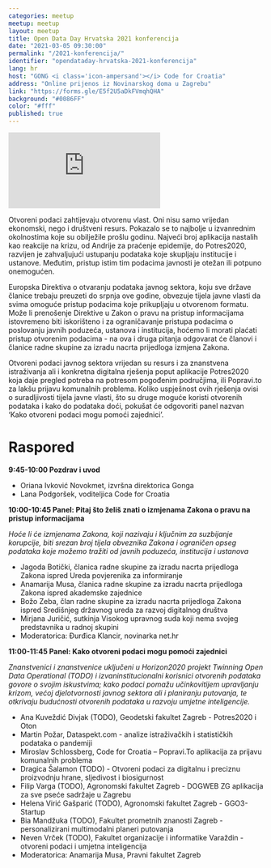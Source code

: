 ```yaml
---
categories: meetup
meetup: meetup
layout: meetup
title: Open Data Day Hrvatska 2021 konferencija
date: "2021-03-05 09:30:00"
permalink: "/2021-konferencija/"
identifier: "opendataday-hrvatska-2021-konferencija"
lang: hr
host: "GONG <i class='icon-ampersand'></i> Code for Croatia"
address: "Online prijenos iz Novinarskog doma u Zagrebu"
link: "https://forms.gle/E5f2U5aDkFVmqhQHA"
background: "#0086FF"
color: "#fff"
published: true
---
```


<!-- Embed responsive Youtube videos - https://avexdesigns.com/blog/responsive-youtube-embed  -->

<!-- Playlist: -->
<div class="embed-container"><iframe src="https://www.youtube.com/embed/videoseries?list=PL0xknu6-elklI6HYPrF-TDX4TiPTen8TN" frameborder="0" allow="autoplay; encrypted-media" allowfullscreen></iframe></div>

<!-- Video:
<div class="embed-container"><iframe src="https://www.youtube.com/embed/pbVUTXA-BRM" frameborder="0" allow="accelerometer; autoplay; clipboard-write; encrypted-media; gyroscope; picture-in-picture" allowfullscreen></iframe></div>
-->

Otvoreni podaci zahtijevaju otvorenu vlast. Oni nisu samo vrijedan ekonomski, nego i društveni resurs.
Pokazalo se to najbolje u izvanrednim okolnostima koje su obilježile prošlu godinu. Najveći broj aplikacija nastalih kao reakcije na krizu, od Andrije za praćenje epidemije, do Potres2020, razvijen je zahvaljujući ustupanju podataka koje skupljaju institucije i ustanove. Međutim, pristup istim tim podacima javnosti je otežan ili potpuno onemogućen.

Europska Direktiva o otvaranju podataka javnog sektora, koju sve države članice trebaju preuzeti do srpnja ove godine, obvezuje tijela javne vlasti da svima omoguće pristup podacima koje prikupljaju u otvorenom formatu. Može li prenošenje Direktive u Zakon o pravu na pristup informacijama istovremeno biti iskorišteno i za ograničavanje pristupa podacima o poslovanju javnih poduzeća, ustanova i institucija, hoćemo li morati plaćati pristup otvorenim podacima - na ova i druga pitanja odgovarat će članovi i članice radne skupine za izradu nacrta prijedloga izmjena Zakona.

Otvoreni podaci javnog sektora vrijedan su resurs i za znanstvena istraživanja ali i konkretna digitalna rješenja poput aplikacije Potres2020 koja daje pregled potreba na potresom pogođenim područjima, ili Popravi.to za lakšu prijavu komunalnih problema. Koliko uspješnost ovih rješenja ovisi o suradljivosti tijela javne vlasti, što su druge moguće koristi otvorenih podataka i kako do podataka doći, pokušat će odgovoriti panel nazvan ‘Kako otvoreni podaci mogu pomoći zajednici’.


# Raspored

**9:45-10:00 Pozdrav i uvod**
* Oriana Ivković Novokmet, izvršna direktorica Gonga
* Lana Podgoršek, voditeljica Code for Croatia

**10:00-10:45 Panel: Pitaj što želiš znati o izmjenama Zakona o pravu na pristup informacijama**

*Hoće li će izmjenama Zakona, koji nazivaju i ključnim za suzbijanje korupcije, biti srezan broj tijela obveznika Zakona i ograničen opseg podataka koje možemo tražiti od javnih poduzeća, institucija i ustanova*
* Jagoda Botički, članica radne skupine za izradu nacrta prijedloga Zakona ispred Ureda povjerenika za informiranje
* Anamarija Musa, članica radne skupine za izradu nacrta prijedloga Zakona ispred akademske zajednice
* Božo Zeba, član radne skupine za izradu nacrta prijedloga Zakona ispred Središnjeg državnog ureda za razvoj digitalnog društva
* Mirjana Juričić, sutkinja Visokog upravnog suda koji nema svojeg predstavnika u radnoj skupini
* Moderatorica: Đurđica Klancir, novinarka net.hr

**11:00-11:45 Panel: Kako otvoreni podaci mogu pomoći zajednici**

*Znanstvenici i znanstvenice uključeni u Horizon2020 projekt Twinning Open Data Operational (TODO) i izvaninstitucionalni korisnici otvorenih podataka govore o svojim iskustvima; kako podaci pomažu učinkovitijem upravljanju krizom, većoj djelotvornosti javnog sektora ali i planiranju putovanja, te otkrivaju budućnosti otvorenih podataka u razvoju umjetne inteligencije.*
* Ana Kuveždić Divjak (TODO), Geodetski fakultet Zagreb - Potres2020 i Oton
* Martin Požar, Dataspekt.com - analize istraživačkih i statističkih podataka o pandemiji
* Miroslav Schlossberg, Code for Croatia – Popravi.To aplikacija za prijavu komunalnih problema
* Dragica Šalamon (TODO) - Otvoreni podaci za digitalnu i preciznu proizvodnju hrane, sljedivost i biosigurnost
* Filip Varga (TODO), Agronomski fakultet Zagreb - DOGWEB ZG aplikacija za sve pseće sadržaje u Zagrebu
* Helena Virić Gašparić (TODO), Agronomski fakultet Zagreb - GGO3- Startup
* Bia Mandžuka (TODO), Fakultet prometnih znanosti Zagreb - personalizirani multimodalni planeri putovanja
* Neven Vrček (TODO), Fakultet organizacije i informatike Varaždin - otvoreni podaci i umjetna inteligencija
* Moderatorica: Anamarija Musa, Pravni fakultet Zagreb
